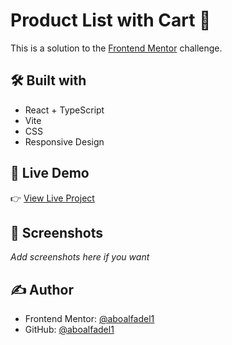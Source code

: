 # Product List with Cart 🛒

This is a solution to the [Frontend Mentor](https://www.frontendmentor.io/challenges/product-list-with-cart-5MmqLVAp_d) challenge.

## 🛠️ Built with

- React + TypeScript
- Vite
- CSS 
- Responsive Design

## 🚀 Live Demo

👉 [View Live Project](https://github.com/aboalfadel1/product-list-with-cart)

## 📸 Screenshots

_Add screenshots here if you want_

## ✍️ Author

- Frontend Mentor: [@aboalfadel1](https://www.frontendmentor.io/profile/aboalfadel1)
- GitHub: [@aboalfadel1](https://github.com/aboalfadel1)
